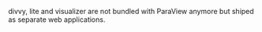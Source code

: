 divvy, lite and visualizer are not bundled with ParaView anymore but
shiped as separate web applications.

